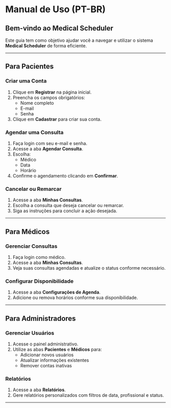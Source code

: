# Manual de Uso (PT-BR)

## Bem-vindo ao Medical Scheduler

Este guia tem como objetivo ajudar você a navegar e utilizar o sistema **Medical Scheduler** de forma eficiente.

---

## Para Pacientes

### Criar uma Conta

1. Clique em **Registrar** na página inicial.
2. Preencha os campos obrigatórios:
   - Nome completo
   - E-mail
   - Senha
3. Clique em **Cadastrar** para criar sua conta.

### Agendar uma Consulta

1. Faça login com seu e-mail e senha.
2. Acesse a aba **Agendar Consulta**.
3. Escolha:
   - Médico
   - Data
   - Horário
4. Confirme o agendamento clicando em **Confirmar**.

### Cancelar ou Remarcar

1. Acesse a aba **Minhas Consultas**.
2. Escolha a consulta que deseja cancelar ou remarcar.
3. Siga as instruções para concluir a ação desejada.

---

## Para Médicos

### Gerenciar Consultas

1. Faça login como médico.
2. Acesse a aba **Minhas Consultas**.
3. Veja suas consultas agendadas e atualize o status conforme necessário.

### Configurar Disponibilidade

1. Acesse a aba **Configurações de Agenda**.
2. Adicione ou remova horários conforme sua disponibilidade.

---

## Para Administradores

### Gerenciar Usuários

1. Acesse o painel administrativo.
2. Utilize as abas **Pacientes** e **Médicos** para:
   - Adicionar novos usuários
   - Atualizar informações existentes
   - Remover contas inativas

### Relatórios

1. Acesse a aba **Relatórios**.
2. Gere relatórios personalizados com filtros de data, profissional e status.

---


